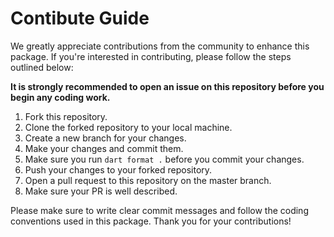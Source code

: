 # Contibute Guide
We greatly appreciate contributions from the community to enhance this package. If you're interested in contributing, please follow the steps outlined below:

**It is strongly recommended to open an issue on this repository before you begin any coding work.**

1. Fork this repository.
2. Clone the forked repository to your local machine.
3. Create a new branch for your changes.
4. Make your changes and commit them.
5. Make sure you run `dart format .` before you commit your changes.
6. Push your changes to your forked repository.
7. Open a pull request to this repository on the master branch.
8. Make sure your PR is well described.

Please make sure to write clear commit messages and follow the coding conventions used in this package. Thank you for your contributions!